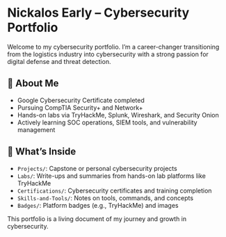 # Nickalos Early – Cybersecurity Portfolio

Welcome to my cybersecurity portfolio. I’m a career-changer transitioning from the logistics industry into cybersecurity with a strong passion for digital defense and threat detection.

## 📌 About Me
- Google Cybersecurity Certificate completed
- Pursuing CompTIA Security+ and Network+
- Hands-on labs via TryHackMe, Splunk, Wireshark, and Security Onion
- Actively learning SOC operations, SIEM tools, and vulnerability management

## 📂 What’s Inside
- `Projects/`: Capstone or personal cybersecurity projects
- `Labs/`: Write-ups and summaries from hands-on lab platforms like TryHackMe
- `Certifications/`: Cybersecurity certificates and training completion
- `Skills-and-Tools/`: Notes on tools, commands, and concepts
- `Badges/`: Platform badges (e.g., TryHackMe) and images

This portfolio is a living document of my journey and growth in cybersecurity.
